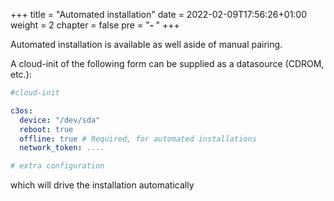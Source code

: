 +++
title = "Automated installation"
date = 2022-02-09T17:56:26+01:00
weight = 2
chapter = false
pre = "<b>- </b>"
+++

Automated installation is available as well aside of manual pairing. 

A cloud-init of the following form can be supplied as a datasource (CDROM, etc.):

```yaml
#cloud-init

c3os:
  device: "/dev/sda"
  reboot: true
  offline: true # Required, for automated installations
  network_token: ....

# extra configuration
```

which will drive the installation automatically